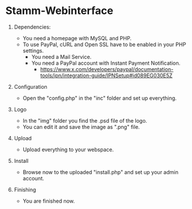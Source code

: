 Stamm-Webinterface
==================

 1. Dependencies:  
    * You need a homepage with MySQL and PHP.  
    * To use PayPal, cURL and Open SSL have to be enabled in your PHP settings.  
        * You need a Mail Service. 
        * You need a PayPal account with Instant Payment Notification.  
            * https://www.x.com/developers/paypal/documentation-tools/ipn/integration-guide/IPNSetup#id089EG030E5Z  

 1. Configuration  
    * Open the "config.php" in the "inc" folder and set up everything.  

 1. Logo  
    * In the "img" folder you find the .psd file of the logo.  
    * You can edit it and save the image as ".png" file.  

 1. Upload  
    * Upload everything to your webspace.  

 1. Install  
    * Browse now to the uploaded "install.php" and set up your admin account.  

 1. Finishing  
    * You are finished now.  